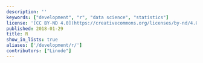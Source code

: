 ```yaml
---
description: ''
keywords: ["development", "r", "data science", "statistics"]
license: '[CC BY-ND 4.0](https://creativecommons.org/licenses/by-nd/4.0)'
published: 2018-01-29
title: R
show_in_lists: true
aliases: ['/development/r/']
contributors: ["Linode"]
---
```

